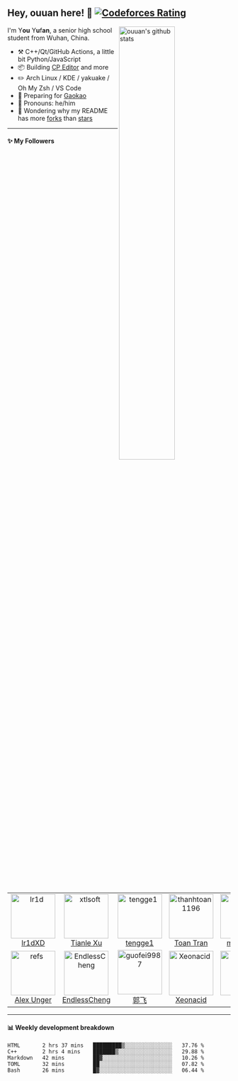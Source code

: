 ## Hey, ouuan here! :wave: [![Codeforces Rating](https://cfrating.ihcr.top/?user=ouuan&style=flat-square)](https://codeforces.com/profile/ouuan)

<img align="right" alt="ouuan's github stats" width="50%" src="https://github-readme-stats.vercel.app/api?username=ouuan&show_icons=true">

I'm Y**ou** Y**u**f**an**, a senior high school student from Wuhan, China.

-   :hammer_and_pick: C++/Qt/GitHub Actions, a little bit Python/JavaScript
-   :package: Building [CP Editor](https://github.com/cpeditor/cpeditor) and more
-   :pencil2: Arch Linux / KDE / yakuake / Oh My Zsh / VS Code
-   :seedling: Preparing for [Gaokao](https://en.wikipedia.org/wiki/National_College_Entrance_Examination)
-   :man: Pronouns: he/him
-   :thinking: Wondering why my README has more [forks](https://github.com/ouuan/ouuan/network/members) than [stars](https://github.com/ouuan/ouuan/stargazers)

---

#### :sparkles: My Followers

<!--START_SECTION:top-followers-->
<table>
  <tr>
    <td align="center">
      <a href="https://github.com/Ir1d">
        <img src="https://avatars2.githubusercontent.com/u/10709657" width="100px;" alt="Ir1d"/>
      </a>
      <br />
      <a href="https://github.com/Ir1d">Ir1dXD</a>
    </td>
    <td align="center">
      <a href="https://github.com/xtlsoft">
        <img src="https://avatars2.githubusercontent.com/u/16159830" width="100px;" alt="xtlsoft"/>
      </a>
      <br />
      <a href="https://github.com/xtlsoft">Tianle Xu</a>
    </td>
    <td align="center">
      <a href="https://github.com/tengge1">
        <img src="https://avatars2.githubusercontent.com/u/10705556" width="100px;" alt="tengge1"/>
      </a>
      <br />
      <a href="https://github.com/tengge1">tengge1</a>
    </td>
    <td align="center">
      <a href="https://github.com/thanhtoan1196">
        <img src="https://avatars2.githubusercontent.com/u/16433547" width="100px;" alt="thanhtoan1196"/>
      </a>
      <br />
      <a href="https://github.com/thanhtoan1196">Toan Tran</a>
    </td>
    <td align="center">
      <a href="https://github.com/memset0">
        <img src="https://avatars2.githubusercontent.com/u/34177126" width="100px;" alt="memset0"/>
      </a>
      <br />
      <a href="https://github.com/memset0">memset0</a>
    </td>
    <td align="center">
      <a href="https://github.com/ChungZH">
        <img src="https://avatars2.githubusercontent.com/u/42088872" width="100px;" alt="ChungZH"/>
      </a>
      <br />
      <a href="https://github.com/ChungZH">Flex Zhong</a>
    </td>
    <td align="center">
      <a href="https://github.com/Garfield550">
        <img src="https://avatars2.githubusercontent.com/u/3471836" width="100px;" alt="Garfield550"/>
      </a>
      <br />
      <a href="https://github.com/Garfield550">Garfield Lee</a>
    </td>
  </tr>
  <tr>
    <td align="center">
      <a href="https://github.com/refs">
        <img src="https://avatars2.githubusercontent.com/u/6905948" width="100px;" alt="refs"/>
      </a>
      <br />
      <a href="https://github.com/refs">Alex Unger</a>
    </td>
    <td align="center">
      <a href="https://github.com/EndlessCheng">
        <img src="https://avatars2.githubusercontent.com/u/7086966" width="100px;" alt="EndlessCheng"/>
      </a>
      <br />
      <a href="https://github.com/EndlessCheng">EndlessCheng</a>
    </td>
    <td align="center">
      <a href="https://github.com/guofei9987">
        <img src="https://avatars2.githubusercontent.com/u/19920283" width="100px;" alt="guofei9987"/>
      </a>
      <br />
      <a href="https://github.com/guofei9987">郭飞</a>
    </td>
    <td align="center">
      <a href="https://github.com/Xeonacid">
        <img src="https://avatars2.githubusercontent.com/u/13995937" width="100px;" alt="Xeonacid"/>
      </a>
      <br />
      <a href="https://github.com/Xeonacid">Xeonacid</a>
    </td>
    <td align="center">
      <a href="https://github.com/Enter-tainer">
        <img src="https://avatars2.githubusercontent.com/u/25521218" width="100px;" alt="Enter-tainer"/>
      </a>
      <br />
      <a href="https://github.com/Enter-tainer">mgt</a>
    </td>
    <td align="center">
      <a href="https://github.com/abc1763613206">
        <img src="https://avatars2.githubusercontent.com/u/30773956" width="100px;" alt="abc1763613206"/>
      </a>
      <br />
      <a href="https://github.com/abc1763613206">abc1763613206</a>
    </td>
    <td align="center">
      <a href="https://github.com/billchenchina">
        <img src="https://avatars2.githubusercontent.com/u/7758042" width="100px;" alt="billchenchina"/>
      </a>
      <br />
      <a href="https://github.com/billchenchina">billchenchina</a>
    </td>
  </tr>
</table>
<!--END_SECTION:top-followers-->

---

#### :bar_chart: Weekly development breakdown

<!--START_SECTION:waka-->
```text
HTML       2 hrs 37 mins   █████████▒░░░░░░░░░░░░░░░   37.76 % 
C++        2 hrs 4 mins    ███████▒░░░░░░░░░░░░░░░░░   29.88 % 
Markdown   42 mins         ██▓░░░░░░░░░░░░░░░░░░░░░░   10.26 % 
TOML       32 mins         ██░░░░░░░░░░░░░░░░░░░░░░░   07.82 % 
Bash       26 mins         █▓░░░░░░░░░░░░░░░░░░░░░░░   06.44 % 
```
<!--END_SECTION:waka-->
